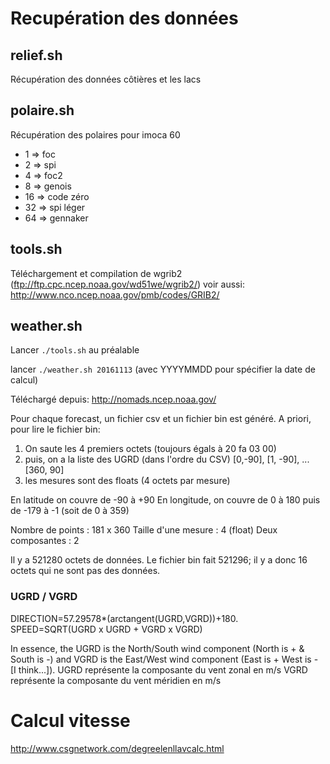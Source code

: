 # Recupération des données

## relief.sh

Récupération des données côtières et les lacs

## polaire.sh

Récupération des polaires pour imoca 60
* 1 => foc
* 2 => spi
* 4 => foc2
* 8 => genois
* 16 => code zéro
* 32 => spi léger
* 64 => gennaker

## tools.sh

Téléchargement et compilation de wgrib2 (ftp://ftp.cpc.ncep.noaa.gov/wd51we/wgrib2/)
voir aussi: http://www.nco.ncep.noaa.gov/pmb/codes/GRIB2/

## weather.sh

Lancer ``./tools.sh`` au préalable

lancer ``./weather.sh 20161113`` (avec YYYYMMDD pour spécifier la date de calcul)

Téléchargé depuis: http://nomads.ncep.noaa.gov/

Pour chaque forecast, un fichier csv et un fichier bin est généré. A priori, pour lire le fichier bin:

1. On saute les 4 premiers octets (toujours égals à 20 fa 03 00) 
2. puis, on a la liste des UGRD (dans l'ordre du CSV) [0,-90], [1, -90], ... [360, 90]
3. les mesures sont des floats (4 octets par mesure)

En latitude on couvre de -90 à +90
En longitude, on couvre de 0 à 180 puis de -179 à -1 (soit de 0 à 359)

Nombre de points : 181 x 360
Taille d'une mesure : 4 (float)
Deux composantes : 2

Il y a 521280 octets de données. Le fichier bin fait 521296; il y a donc 16 octets qui ne sont pas des données.

### UGRD / VGRD
DIRECTION=57.29578*(arctangent(UGRD,VGRD))+180. 
SPEED=SQRT(UGRD x UGRD + VGRD x VGRD) 

In essence, the UGRD is the North/South wind component (North is + & South is -) 
and VGRD is the East/West wind component (East is + West is - [I think...]).
UGRD représente la composante du vent zonal en m/s
VGRD représente la composante du vent méridien en m/s

# Calcul vitesse

http://www.csgnetwork.com/degreelenllavcalc.html